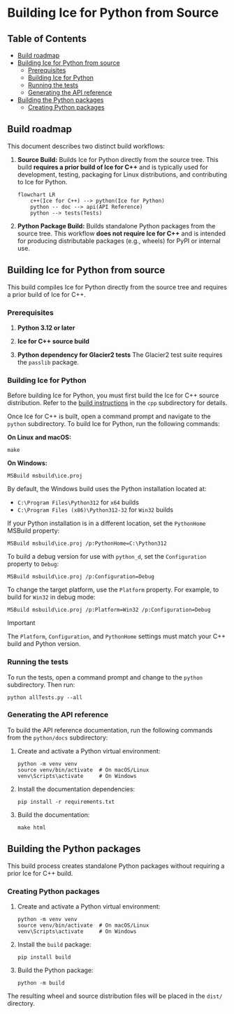 # Building Ice for Python from Source

## Table of Contents

* [Build roadmap](#build-roadmap)
* [Building Ice for Python from source](#building-ice-for-python-from-source)
  * [Prerequisites](#prerequisites)
  * [Building Ice for Python](#building-ice-for-python)
  * [Running the tests](#running-the-tests)
  * [Generating the API reference](#generating-the-api-reference)
* [Building the Python packages](#building-the-python-packages)
  * [Creating Python packages](#creating-python-packages)

## Build roadmap

This document describes two distinct build workflows:

1. **Source Build:**
   Builds Ice for Python directly from the source tree.
   This build **requires a prior build of Ice for C++** and is typically used for development, testing, packaging for
   Linux distributions, and contributing to Ice for Python.

   ```mermaid
   flowchart LR
       c++(Ice for C++) --> python(Ice for Python)
       python -- doc --> api(API Reference)
       python --> tests(Tests)
   ```

2. **Python Package Build:**
   Builds standalone Python packages from the source tree.
   This workflow **does not require Ice for C++** and is intended for producing distributable packages (e.g., wheels)
   for PyPI or internal use.

## Building Ice for Python from source

This build compiles Ice for Python directly from the source tree and requires a prior build of Ice for C++.

### Prerequisites

1. **Python 3.12 or later**

2. **Ice for C++ source build**

3. **Python dependency for Glacier2 tests**
   The Glacier2 test suite requires the `passlib` package.

### Building Ice for Python

Before building Ice for Python, you must first build the Ice for C++ source distribution.
Refer to the [build instructions](../cpp/BUILDING.md) in the `cpp` subdirectory for details.

Once Ice for C++ is built, open a command prompt and navigate to the `python` subdirectory.
To build Ice for Python, run the following commands:

**On Linux and macOS:**

```shell
make
```

**On Windows:**

```shell
MSBuild msbuild\ice.proj
```

By default, the Windows build uses the Python installation located at:

* `C:\Program Files\Python312` for `x64` builds
* `C:\Program Files (x86)\Python312-32` for `Win32` builds

If your Python installation is in a different location, set the `PythonHome` MSBuild property:

```shell
MSBuild msbuild\ice.proj /p:PythonHome=C:\Python312
```

To build a debug version for use with `python_d`, set the `Configuration` property to `Debug`:

```shell
MSBuild msbuild\ice.proj /p:Configuration=Debug
```

To change the target platform, use the `Platform` property. For example, to build for `Win32` in debug mode:

```shell
MSBuild msbuild\ice.proj /p:Platform=Win32 /p:Configuration=Debug
```

> [!IMPORTANT]
> The `Platform`, `Configuration`, and `PythonHome` settings must match your C++ build and Python version.

### Running the tests

To run the tests, open a command prompt and change to the `python` subdirectory. Then run:

```shell
python allTests.py --all
```

### Generating the API reference

To build the API reference documentation, run the following commands from the `python/docs` subdirectory:

1. Create and activate a Python virtual environment:

   ```shell
   python -m venv venv
   source venv/bin/activate  # On macOS/Linux
   venv\Scripts\activate     # On Windows
   ```

2. Install the documentation dependencies:

   ```shell
   pip install -r requirements.txt
   ```

3. Build the documentation:

   ```shell
   make html
   ```

## Building the Python packages

This build process creates standalone Python packages without requiring a prior Ice for C++ build.

### Creating Python packages

1. Create and activate a Python virtual environment:

   ```shell
   python -m venv venv
   source venv/bin/activate  # On macOS/Linux
   venv\Scripts\activate     # On Windows
   ```

2. Install the `build` package:

   ```shell
   pip install build
   ```

3. Build the Python package:

   ```shell
   python -m build
   ```

The resulting wheel and source distribution files will be placed in the `dist/` directory.
